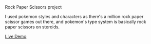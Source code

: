 Rock Paper Scissors project

I used pokemon styles and characters as there's a million rock paper scissor games out there, and pokemon's type system is basically rock paper scissors on steroids.

[Live Demo](https://objective-jones-0891b2.netlify.app/)
